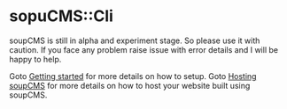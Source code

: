 # sopuCMS::Cli

soupCMS is still in alpha and experiment stage. So please use it with caution. If you face any problem raise issue with error details and I will be happy to help.

Goto [Getting started](http://blog.soupcms.com/posts/setup-blog-site) for more details on how to setup.
Goto [Hosting soupCMS](http://blog.soupcms.com/posts/deploying-on-heroku) for more details on how to host your website built using soupCMS.




